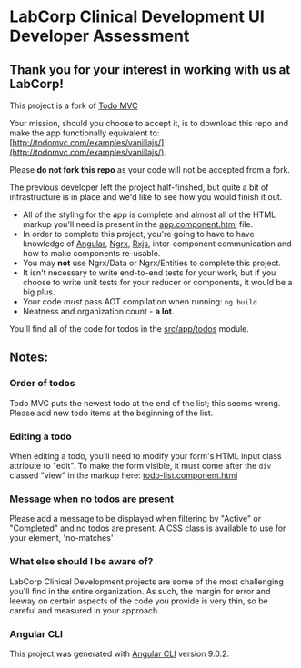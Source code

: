 # LabCorp Clinical Development UI Developer Assessment

## Thank you for your interest in working with us at LabCorp!

This project is a fork of [Todo MVC](http://todomvc.com/)

Your mission, should you choose to accept it, is to download this repo and make the app functionally equivalent to: [http://todomvc.com/examples/vanillajs/](http://todomvc.com/examples/vanillajs/).

Please **do not fork this repo** as your code will not be accepted from a fork.

The previous developer left the project half-finshed, but quite a bit of infrastructure is in place and we'd like to see how you would finish it out.

- All of the styling for the app is complete and almost all of the HTML markup you'll need is present in the [app.component.html](https://github.com/labcorp-clinical-development/coding-assessment/blob/master/src/app/app.component.html) file.
- In order to complete this project, you're going to have to have knowledge of [Angular](https://angular.io), [Ngrx](https://ngrx.io/), [Rxjs](https://rxjs-dev.firebaseapp.com/), inter-component communication and how to make components re-usable.
- You may **not** use Ngrx/Data or Ngrx/Entities to complete this project.
- It isn't necessary to write end-to-end tests for your work, but if you choose to write unit tests for your reducer or components, it would be a big plus.
- Your code *must* pass AOT compilation when running: `ng build`
- Neatness and organization count - **a lot**.

You'll find all of the code for todos in the [src/app/todos](https://github.com/labcorp-clinical-development/coding-assessment/tree/master/src/app/todos) module.

## Notes:

### Order of todos

Todo MVC puts the newest todo at the end of the list; this seems wrong. Please add new todo items at the beginning of the list.

### Editing a todo

When editing a todo, you'll need to modify your form's HTML input class attribute to "edit". To make the form visible, it must come after the `div` classed "view" in the markup here: [todo-list.component.html](https://github.com/labcorp-clinical-development/coding-assessment/blob/master/src/app/todos/components/todo-list/todo-list.component.html)

### Message when no todos are present

Please add a message to be displayed when filtering by "Active" or "Completed" and no todos are present. A CSS class is available to use for your element, 'no-matches'

### What else should I be aware of?

LabCorp Clinical Development projects are some of the most challenging you'll find in the entire organization. As such, the margin for error and leeway on certain aspects of the code you provide is very thin, so be careful and measured in your approach.

### Angular CLI

This project was generated with [Angular CLI](https://github.com/angular/angular-cli) version 9.0.2.
